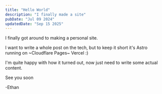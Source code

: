 ```yaml
---
title: "Hello World"
description: "I finally made a site"
pubDate: "Jul 09 2024"
updatedDate: "Sep 15 2025"
---
```


I finally got around to making a personal site.

I want to write a whole post on the tech, but to keep it short it's Astro running on ~Cloudflare Pages~ Vercel :)

I'm quite happy with how it turned out, now just need to write some actual content.

See you soon

-Ethan
